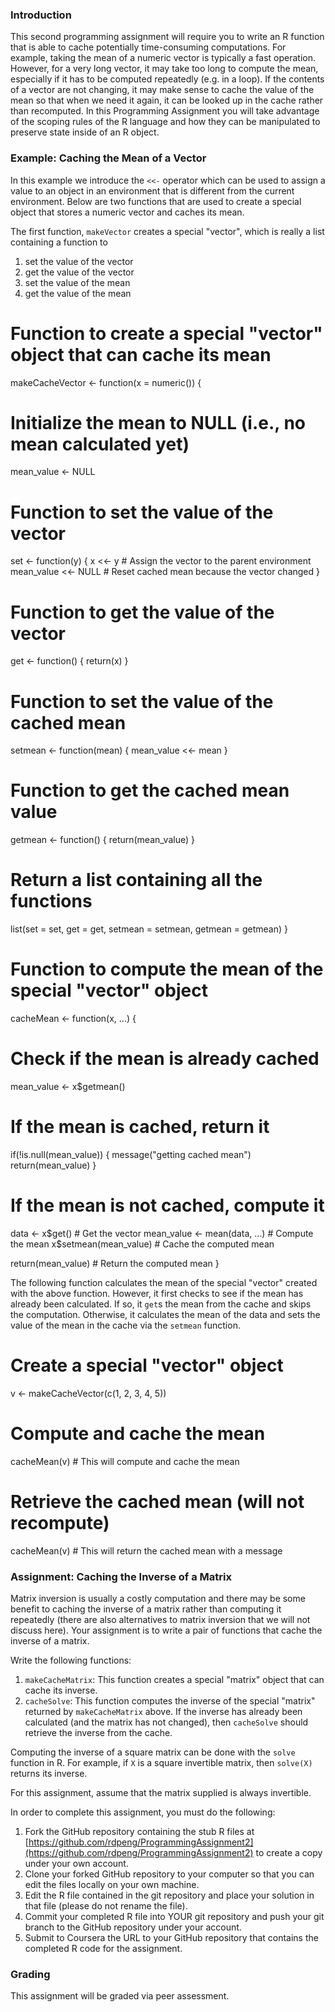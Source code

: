 ### Introduction

This second programming assignment will require you to write an R
function that is able to cache potentially time-consuming computations.
For example, taking the mean of a numeric vector is typically a fast
operation. However, for a very long vector, it may take too long to
compute the mean, especially if it has to be computed repeatedly (e.g.
in a loop). If the contents of a vector are not changing, it may make
sense to cache the value of the mean so that when we need it again, it
can be looked up in the cache rather than recomputed. In this
Programming Assignment you will take advantage of the scoping rules of
the R language and how they can be manipulated to preserve state inside
of an R object.

### Example: Caching the Mean of a Vector

In this example we introduce the `<<-` operator which can be used to
assign a value to an object in an environment that is different from the
current environment. Below are two functions that are used to create a
special object that stores a numeric vector and caches its mean.

The first function, `makeVector` creates a special "vector", which is
really a list containing a function to

1.  set the value of the vector
2.  get the value of the vector
3.  set the value of the mean
4.  get the value of the mean


# Function to create a special "vector" object that can cache its mean
makeCacheVector <- function(x = numeric()) {
  # Initialize the mean to NULL (i.e., no mean calculated yet)
  mean_value <- NULL
  
  # Function to set the value of the vector
  set <- function(y) {
    x <<- y           # Assign the vector to the parent environment
    mean_value <<- NULL  # Reset cached mean because the vector changed
  }
  
  # Function to get the value of the vector
  get <- function() {
    return(x)
  }
  
  # Function to set the value of the cached mean
  setmean <- function(mean) {
    mean_value <<- mean
  }
  
  # Function to get the cached mean value
  getmean <- function() {
    return(mean_value)
  }
  
  # Return a list containing all the functions
  list(set = set, get = get, setmean = setmean, getmean = getmean)
}

# Function to compute the mean of the special "vector" object
cacheMean <- function(x, ...) {
  # Check if the mean is already cached
  mean_value <- x$getmean()
  
  # If the mean is cached, return it
  if(!is.null(mean_value)) {
    message("getting cached mean")
    return(mean_value)
  }
  
  # If the mean is not cached, compute it
  data <- x$get()  # Get the vector
  mean_value <- mean(data, ...)  # Compute the mean
  x$setmean(mean_value)  # Cache the computed mean
  
  return(mean_value)  # Return the computed mean
}



The following function calculates the mean of the special "vector"
created with the above function. However, it first checks to see if the
mean has already been calculated. If so, it `get`s the mean from the
cache and skips the computation. Otherwise, it calculates the mean of
the data and sets the value of the mean in the cache via the `setmean`
function.

# Create a special "vector" object
v <- makeCacheVector(c(1, 2, 3, 4, 5))

# Compute and cache the mean
cacheMean(v)  # This will compute and cache the mean

# Retrieve the cached mean (will not recompute)
cacheMean(v)  # This will return the cached mean with a message


### Assignment: Caching the Inverse of a Matrix

Matrix inversion is usually a costly computation and there may be some
benefit to caching the inverse of a matrix rather than computing it
repeatedly (there are also alternatives to matrix inversion that we will
not discuss here). Your assignment is to write a pair of functions that
cache the inverse of a matrix.

Write the following functions:

1.  `makeCacheMatrix`: This function creates a special "matrix" object
    that can cache its inverse.
2.  `cacheSolve`: This function computes the inverse of the special
    "matrix" returned by `makeCacheMatrix` above. If the inverse has
    already been calculated (and the matrix has not changed), then
    `cacheSolve` should retrieve the inverse from the cache.

Computing the inverse of a square matrix can be done with the `solve`
function in R. For example, if `X` is a square invertible matrix, then
`solve(X)` returns its inverse.

For this assignment, assume that the matrix supplied is always
invertible.

In order to complete this assignment, you must do the following:

1.  Fork the GitHub repository containing the stub R files at
    [https://github.com/rdpeng/ProgrammingAssignment2](https://github.com/rdpeng/ProgrammingAssignment2)
    to create a copy under your own account.
2.  Clone your forked GitHub repository to your computer so that you can
    edit the files locally on your own machine.
3.  Edit the R file contained in the git repository and place your
    solution in that file (please do not rename the file).
4.  Commit your completed R file into YOUR git repository and push your
    git branch to the GitHub repository under your account.
5.  Submit to Coursera the URL to your GitHub repository that contains
    the completed R code for the assignment.

### Grading

This assignment will be graded via peer assessment.

